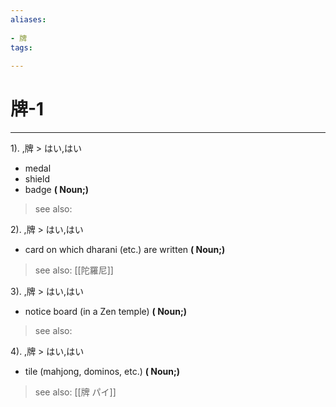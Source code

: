 ```yaml
---
aliases:
    
- 牌
tags:
    
---
```


# 牌-1
---
1).
,牌 > はい,はい

- medal
- shield
- badge
**( Noun;)**
> see also: 
            
2).
,牌 > はい,はい

- card on which dharani (etc.) are written
**( Noun;)**
> see also:  [[陀羅尼]]
            
3).
,牌 > はい,はい

- notice board (in a Zen temple)
**( Noun;)**
> see also: 
            
4).
,牌 > はい,はい

- tile (mahjong, dominos, etc.)
**( Noun;)**
> see also:  [[牌 パイ]]
            